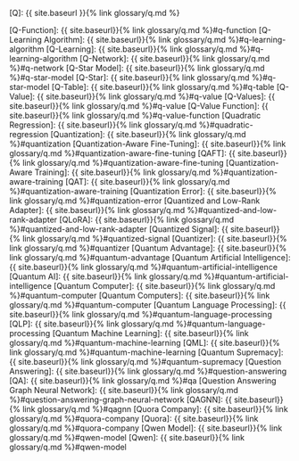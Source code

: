 [Q]: {{ site.baseurl }}{% link glossary/q.md %}

[Q-Function]: {{ site.baseurl}}{% link glossary/q.md %}#q-function
[Q-Learning Algorithm]: {{ site.baseurl}}{% link glossary/q.md %}#q-learning-algorithm
[Q-Learning]: {{ site.baseurl}}{% link glossary/q.md %}#q-learning-algorithm
[Q-Network]: {{ site.baseurl}}{% link glossary/q.md %}#q-network
[Q-Star Model]: {{ site.baseurl}}{% link glossary/q.md %}#q-star-model
[Q-Star]: {{ site.baseurl}}{% link glossary/q.md %}#q-star-model
[Q-Table]: {{ site.baseurl}}{% link glossary/q.md %}#q-table
[Q-Value]: {{ site.baseurl}}{% link glossary/q.md %}#q-value
[Q-Values]: {{ site.baseurl}}{% link glossary/q.md %}#q-value
[Q-Value Function]: {{ site.baseurl}}{% link glossary/q.md %}#q-value-function
[Quadratic Regression]: {{ site.baseurl}}{% link glossary/q.md %}#quadratic-regression
[Quantization]: {{ site.baseurl}}{% link glossary/q.md %}#quantization
[Quantization-Aware Fine-Tuning]: {{ site.baseurl}}{% link glossary/q.md %}#quantization-aware-fine-tuning
[QAFT]: {{ site.baseurl}}{% link glossary/q.md %}#quantization-aware-fine-tuning
[Quantization-Aware Training]: {{ site.baseurl}}{% link glossary/q.md %}#quantization-aware-training
[QAT]: {{ site.baseurl}}{% link glossary/q.md %}#quantization-aware-training
[Quantization Error]: {{ site.baseurl}}{% link glossary/q.md %}#quantization-error
[Quantized and Low-Rank Adapter]: {{ site.baseurl}}{% link glossary/q.md %}#quantized-and-low-rank-adapter
[QLoRA]: {{ site.baseurl}}{% link glossary/q.md %}#quantized-and-low-rank-adapter
[Quantized Signal]: {{ site.baseurl}}{% link glossary/q.md %}#quantized-signal
[Quantizer]: {{ site.baseurl}}{% link glossary/q.md %}#quantizer
[Quantum Advantage]: {{ site.baseurl}}{% link glossary/q.md %}#quantum-advantage
[Quantum Artificial Intelligence]: {{ site.baseurl}}{% link glossary/q.md %}#quantum-artificial-intelligence
[Quantum AI]: {{ site.baseurl}}{% link glossary/q.md %}#quantum-artificial-intelligence
[Quantum Computer]: {{ site.baseurl}}{% link glossary/q.md %}#quantum-computer
[Quantum Computers]: {{ site.baseurl}}{% link glossary/q.md %}#quantum-computer
[Quantum Language Processing]: {{ site.baseurl}}{% link glossary/q.md %}#quantum-language-processing
[QLP]: {{ site.baseurl}}{% link glossary/q.md %}#quantum-language-processing
[Quantum Machine Learning]: {{ site.baseurl}}{% link glossary/q.md %}#quantum-machine-learning
[QML]: {{ site.baseurl}}{% link glossary/q.md %}#quantum-machine-learning
[Quantum Supremacy]: {{ site.baseurl}}{% link glossary/q.md %}#quantum-supremacy
[Question Answering]: {{ site.baseurl}}{% link glossary/q.md %}#question-answering
[QA]: {{ site.baseurl}}{% link glossary/q.md %}#qa
[Question Answering Graph Neural Network]: {{ site.baseurl}}{% link glossary/q.md %}#question-answering-graph-neural-network
[QAGNN]: {{ site.baseurl}}{% link glossary/q.md %}#qagnn
[Quora Company]: {{ site.baseurl}}{% link glossary/q.md %}#quora-company
[Quora]: {{ site.baseurl}}{% link glossary/q.md %}#quora-company
[Qwen Model]: {{ site.baseurl}}{% link glossary/q.md %}#qwen-model
[Qwen]: {{ site.baseurl}}{% link glossary/q.md %}#qwen-model
